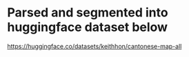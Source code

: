 # Parsed and segmented into huggingface dataset below

https://huggingface.co/datasets/keithhon/cantonese-map-all
